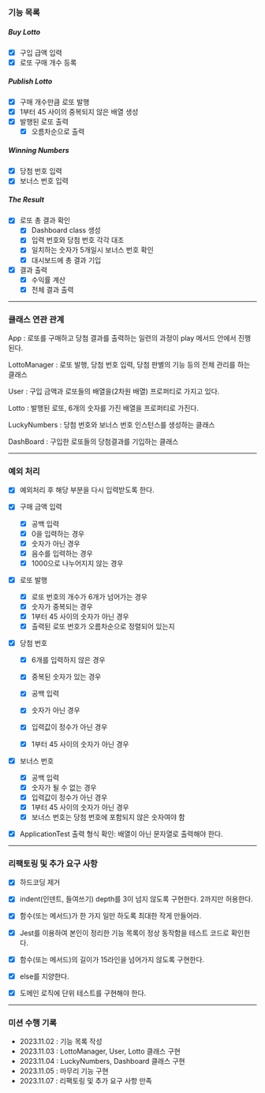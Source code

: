 ### 기능 목록

##### Buy Lotto

- [x] 구입 급액 입력
- [x] 로또 구매 개수 등록

##### Publish Lotto

- [x] 구매 개수만큼 로또 발행
- [x] 1부터 45 사이의 중복되지 않은 배열 생성
- [x] 발행된 로또 출력
  - [x] 오름차순으로 출력

##### Winning Numbers

- [x] 당첨 번호 입력
- [x] 보너스 번호 입력

##### The Result

- [x] 로또 총 결과 확인
  - [x] Dashboard class 생성
  - [x] 입력 번호와 당첨 번호 각각 대조
  - [x] 일치하는 숫자가 5개일시 보너스 번호 확인
  - [x] 대시보드에 총 결과 기입
- [x] 결과 출력
  - [x] 수익률 계산
  - [x] 전체 결과 출력

---

### 클래스 연관 관계

App : 로또를 구매하고 당첨 결과를 출력하는 일련의 과정이 play 메서드 안에서 진행된다.

LottoManager : 로또 발행, 당첨 번호 입력, 당첨 판별의 기능 등의 전체 관리를 하는 클래스

User : 구입 금액과 로또들의 배열을(2차원 배열) 프로퍼티로 가지고 있다.

Lotto : 발행된 로또, 6개의 숫자를 가진 배열을 프로퍼티로 가진다.

LuckyNumbers : 당첨 번호와 보너스 번호 인스턴스를 생성하는 클래스

DashBoard : 구입한 로또들의 당첨결과를 기입하는 클래스

---

### 예외 처리

- [x] 예외처리 후 해당 부분을 다시 입력받도록 한다.

- [x] 구매 금액 입력

  - [x] 공백 입력
  - [x] 0을 입력하는 경우
  - [x] 숫자가 아닌 경우
  - [x] 음수를 입력하는 경우
  - [x] 1000으로 나누어지지 않는 경우

- [x] 로또 발행

  - [x] 로또 번호의 개수가 6개가 넘어가는 경우
  - [x] 숫자가 중복되는 경우
  - [x] 1부터 45 사이의 숫자가 아닌 경우
  - [x] 출력된 로또 번호가 오름차순으로 정렬되어 있는지

- [x] 당첨 번호

  - [x] 6개를 입력하지 않은 경우
  - [x] 중복된 숫자가 있는 경우

  - [x] 공백 입력
  - [x] 숫자가 아닌 경우
  - [x] 입력값이 정수가 아닌 경우
  - [x] 1부터 45 사이의 숫자가 아닌 경우

- [x] 보너스 번호

  - [x] 공백 입력
  - [x] 숫자가 될 수 없는 경우
  - [x] 입력값이 정수가 아닌 경우
  - [x] 1부터 45 사이의 숫자가 아닌 경우
  - [x] 보너스 번호는 당첨 번호에 포함되지 않은 숫자여야 함

- [x] ApplicationTest 출력 형식 확인: 배열이 아닌 문자열로 출력해야 한다.

---

### 리팩토링 및 추가 요구 사항

- [x] 하드코딩 제거
- [x] indent(인덴트, 들여쓰기) depth를 3이 넘지 않도록 구현한다. 2까지만 허용한다.
- [x] 함수(또는 메서드)가 한 가지 일만 하도록 최대한 작게 만들어라.
- [x] Jest를 이용하여 본인이 정리한 기능 목록이 정상 동작함을 테스트 코드로 확인한다.

- [x] 함수(또는 메서드)의 길이가 15라인을 넘어가지 않도록 구현한다.
- [x] else를 지양한다.
- [x] 도메인 로직에 단위 테스트를 구현해야 한다.

---

### 미션 수행 기록

- 2023.11.02 : 기능 목록 작성
- 2023.11.03 : LottoManager, User, Lotto 클래스 구현
- 2023.11.04 : LuckyNumbers, Dashboard 클래스 구현
- 2023.11.05 : 마무리 기능 구현
- 2023.11.07 : 리팩토링 및 추가 요구 사항 만족
